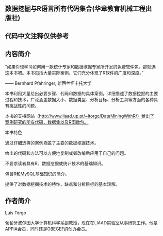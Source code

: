 ## 数据挖掘与R语言所有代码集合(华章教育机械工程出版社)
## 代码中文注释仅供参考
 
 
 ## 内容简介 

“如果你想学习如何用一款统计专家和数据挖掘专家所开发的免费软件包，那就选这本书吧。本书包括大量实际案例，它们充分体现了R软件的广度和深度。”

—— Bernhard Pfahringer, 新西兰怀卡托大学

本书利用大量给出必要步骤、代码和数据的具体案例，详细描述了数据挖掘的主要过程和技术，广泛涵盖数据大小、数据类型、分析目标、分析工具等方面的各种具有挑战性的问题。

本书的支持网站（http://www.liaad.up.pt/~ltorgo/DataMiningWithR/）给出了案例研究的所有代码、数据集以及R函数包。

本书特色

通过仔细选择的案例涵盖了主要的数据挖掘技术。

给出的代码和方法可以方便地复制或者改编后应用于自己的问题。

不要求读者具有R、数据挖掘或统计技术的基础知识。

包含R和MySQL基础知识的简介。

提供了对数据挖掘技术的特性、缺点和分析目标的基本理解。
## 作者简介  

Luís Torgo

葡萄牙波尔图大学计算机科学系副教授，现在在LIAAD实验室从事研究工作。他是APPIA会员，同时还是OBEGEF的创办会员。


